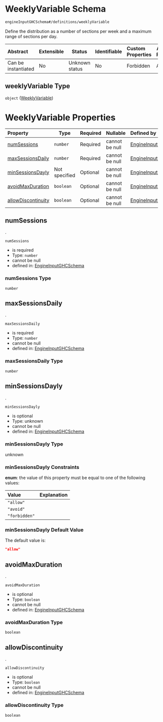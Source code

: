 # WeeklyVariable Schema

```txt
engineInputGHCSchema#/definitions/weeklyVariable
```

Define the distribution as a number of sections per week and a maximum range of sections per day.


| Abstract            | Extensible | Status         | Identifiable | Custom Properties | Additional Properties | Access Restrictions | Defined In                                                         |
| :------------------ | ---------- | -------------- | ------------ | :---------------- | --------------------- | ------------------- | ------------------------------------------------------------------ |
| Can be instantiated | No         | Unknown status | No           | Forbidden         | Allowed               | none                | [ghc.schema.json\*](../out/ghc.schema.json "open original schema") |

## weeklyVariable Type

`object` ([WeeklyVariable](ghc-definitions-weeklyvariable.md))

# WeeklyVariable Properties

| Property                                  | Type          | Required | Nullable       | Defined by                                                                                                                                                               |
| :---------------------------------------- | ------------- | -------- | -------------- | :----------------------------------------------------------------------------------------------------------------------------------------------------------------------- |
| [numSessions](#numsessions)               | `number`      | Required | cannot be null | [EngineInputGHCSchema](ghc-definitions-weeklyvariable-properties-numsessions.md "engineInputGHCSchema#/definitions/weeklyVariable/properties/numSessions")               |
| [maxSessionsDaily](#maxsessionsdaily)     | `number`      | Required | cannot be null | [EngineInputGHCSchema](ghc-definitions-weeklyvariable-properties-maxsessionsdaily.md "engineInputGHCSchema#/definitions/weeklyVariable/properties/maxSessionsDaily")     |
| [minSessionsDayly](#minsessionsdayly)     | Not specified | Optional | cannot be null | [EngineInputGHCSchema](ghc-definitions-weeklyvariable-properties-minsessionsdayly.md "engineInputGHCSchema#/definitions/weeklyVariable/properties/minSessionsDayly")     |
| [avoidMaxDuration](#avoidmaxduration)     | `boolean`     | Optional | cannot be null | [EngineInputGHCSchema](ghc-definitions-weeklyvariable-properties-avoidmaxduration.md "engineInputGHCSchema#/definitions/weeklyVariable/properties/avoidMaxDuration")     |
| [allowDiscontinuity](#allowdiscontinuity) | `boolean`     | Optional | cannot be null | [EngineInputGHCSchema](ghc-definitions-weeklyvariable-properties-allowdiscontinuity.md "engineInputGHCSchema#/definitions/weeklyVariable/properties/allowDiscontinuity") |

## numSessions

.


`numSessions`

-   is required
-   Type: `number`
-   cannot be null
-   defined in: [EngineInputGHCSchema](ghc-definitions-weeklyvariable-properties-numsessions.md "engineInputGHCSchema#/definitions/weeklyVariable/properties/numSessions")

### numSessions Type

`number`

## maxSessionsDaily

.


`maxSessionsDaily`

-   is required
-   Type: `number`
-   cannot be null
-   defined in: [EngineInputGHCSchema](ghc-definitions-weeklyvariable-properties-maxsessionsdaily.md "engineInputGHCSchema#/definitions/weeklyVariable/properties/maxSessionsDaily")

### maxSessionsDaily Type

`number`

## minSessionsDayly

.


`minSessionsDayly`

-   is optional
-   Type: unknown
-   cannot be null
-   defined in: [EngineInputGHCSchema](ghc-definitions-weeklyvariable-properties-minsessionsdayly.md "engineInputGHCSchema#/definitions/weeklyVariable/properties/minSessionsDayly")

### minSessionsDayly Type

unknown

### minSessionsDayly Constraints

**enum**: the value of this property must be equal to one of the following values:

| Value         | Explanation |
| :------------ | ----------- |
| `"allow"`     |             |
| `"avoid"`     |             |
| `"forbidden"` |             |

### minSessionsDayly Default Value

The default value is:

```json
"allow"
```

## avoidMaxDuration

.


`avoidMaxDuration`

-   is optional
-   Type: `boolean`
-   cannot be null
-   defined in: [EngineInputGHCSchema](ghc-definitions-weeklyvariable-properties-avoidmaxduration.md "engineInputGHCSchema#/definitions/weeklyVariable/properties/avoidMaxDuration")

### avoidMaxDuration Type

`boolean`

## allowDiscontinuity

.


`allowDiscontinuity`

-   is optional
-   Type: `boolean`
-   cannot be null
-   defined in: [EngineInputGHCSchema](ghc-definitions-weeklyvariable-properties-allowdiscontinuity.md "engineInputGHCSchema#/definitions/weeklyVariable/properties/allowDiscontinuity")

### allowDiscontinuity Type

`boolean`
